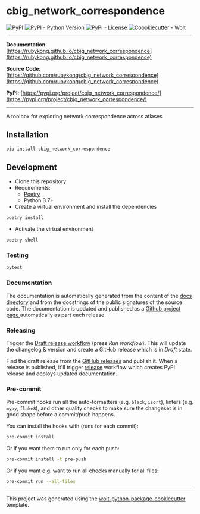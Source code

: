 # cbig_network_correspondence

[![PyPI](https://img.shields.io/pypi/v/cbig_network_correspondence?style=flat-square)](https://pypi.python.org/pypi/cbig_network_correspondence/)
[![PyPI - Python Version](https://img.shields.io/pypi/pyversions/cbig_network_correspondence?style=flat-square)](https://pypi.python.org/pypi/cbig_network_correspondence/)
[![PyPI - License](https://img.shields.io/pypi/l/cbig_network_correspondence?style=flat-square)](https://pypi.python.org/pypi/cbig_network_correspondence/)
[![Coookiecutter - Wolt](https://img.shields.io/badge/cookiecutter-Wolt-00c2e8?style=flat-square&logo=cookiecutter&logoColor=D4AA00&link=https://github.com/woltapp/wolt-python-package-cookiecutter)](https://github.com/woltapp/wolt-python-package-cookiecutter)


---

**Documentation**: [https://rubykong.github.io/cbig_network_correspondence](https://rubykong.github.io/cbig_network_correspondence)

**Source Code**: [https://github.com/rubykong/cbig_network_correspondence](https://github.com/rubykong/cbig_network_correspondence)

**PyPI**: [https://pypi.org/project/cbig_network_correspondence/](https://pypi.org/project/cbig_network_correspondence/)

---

A toolbox for exploring network correspondence across atlases

## Installation

```sh
pip install cbig_network_correspondence
```

## Development

* Clone this repository
* Requirements:
  * [Poetry](https://python-poetry.org/)
  * Python 3.7+
* Create a virtual environment and install the dependencies

```sh
poetry install
```

* Activate the virtual environment

```sh
poetry shell
```

### Testing

```sh
pytest
```

### Documentation

The documentation is automatically generated from the content of the [docs directory](./docs) and from the docstrings
 of the public signatures of the source code. The documentation is updated and published as a [Github project page
 ](https://pages.github.com/) automatically as part each release.

### Releasing

Trigger the [Draft release workflow](https://github.com/rubykong/cbig_network_correspondence/actions/workflows/draft_release.yml)
(press _Run workflow_). This will update the changelog & version and create a GitHub release which is in _Draft_ state.

Find the draft release from the
[GitHub releases](https://github.com/rubykong/cbig_network_correspondence/releases) and publish it. When
 a release is published, it'll trigger [release](https://github.com/rubykong/cbig_network_correspondence/blob/master/.github/workflows/release.yml) workflow which creates PyPI
 release and deploys updated documentation.

### Pre-commit

Pre-commit hooks run all the auto-formatters (e.g. `black`, `isort`), linters (e.g. `mypy`, `flake8`), and other quality
 checks to make sure the changeset is in good shape before a commit/push happens.

You can install the hooks with (runs for each commit):

```sh
pre-commit install
```

Or if you want them to run only for each push:

```sh
pre-commit install -t pre-push
```

Or if you want e.g. want to run all checks manually for all files:

```sh
pre-commit run --all-files
```

---

This project was generated using the [wolt-python-package-cookiecutter](https://github.com/woltapp/wolt-python-package-cookiecutter) template.
